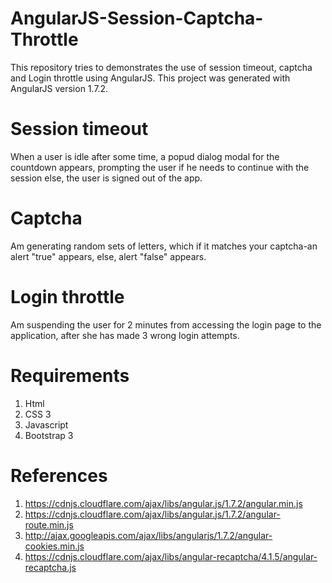 # AngularJS-Session-Captcha-Throttle

This repository tries to demonstrates the use of session timeout, captcha and Login throttle using AngularJS.
This project was generated with AngularJS version 1.7.2.

# Session timeout
When a user is idle after some time, a popud dialog modal for the countdown appears,
prompting the user if he needs to continue with the session else, the user is signed out of the app.

# Captcha 
Am generating random sets of letters, which if it matches your captcha-an alert "true" appears, else, alert "false" appears.

# Login throttle  
Am suspending the user for 2 minutes from accessing the login page to the application, after she has made 3 wrong login attempts. 

# Requirements

1. Html
2. CSS 3
3. Javascript
4. Bootstrap 3

# References

1. https://cdnjs.cloudflare.com/ajax/libs/angular.js/1.7.2/angular.min.js
2. https://cdnjs.cloudflare.com/ajax/libs/angular.js/1.7.2/angular-route.min.js
3. http://ajax.googleapis.com/ajax/libs/angularjs/1.7.2/angular-cookies.min.js
4. https://cdnjs.cloudflare.com/ajax/libs/angular-recaptcha/4.1.5/angular-recaptcha.js
